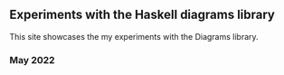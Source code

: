 ## Experiments with the Haskell diagrams library

This site showcases the my experiments with the Diagrams library.

### May 2022

